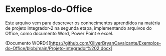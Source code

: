 # Exemplos-do-Office

Este arquivo vem para descrever os conhecimentos aprendidos na matéria de projeto integrador-2 na segunda etapa, implementando arquivos do Office, como documento Word, Power Point e excel.

(Documento WORD:)[https://github.com/OliverBryanCavalcante/Exemplos-do-Office/blob/main/Projeto-integrador%202.docx]
